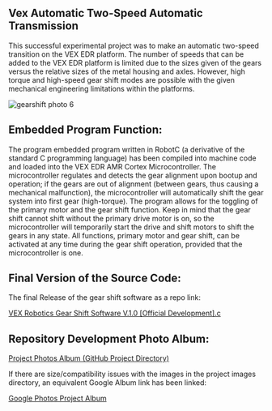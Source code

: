## Vex Automatic Two-Speed Automatic Transmission
This successful experimental project was to make an automatic two-speed transition on the VEX EDR platform. The number of speeds that can be added to the VEX EDR platform is limited due to the sizes given of the gears versus the relative sizes of the metal housing and axles. However, high torque and high-speed gear shift modes are possible with the given mechanical engineering limitations within the platforms.


![gearshift photo 6](https://user-images.githubusercontent.com/100094056/193386797-682124fe-7750-46a4-9b52-05b378f6e941.jpeg)



## Embedded Program Function:
The program embedded program written in RobotC (a derivative of the standard C programming language) has been compiled into machine code and loaded into the VEX EDR AMR Cortex Microcontroller. The microcontroller regulates and detects the gear alignment upon bootup and operation; if the gears are out of alignment (between gears, thus causing a mechanical malfunction), the microcontroller will automatically shift the gear system into first gear (high-torque). The program allows for the toggling of the primary motor and the gear shift function. Keep in mind that the gear shift cannot shift without the primary drive motor is on, so the microcontroller will temporarily start the drive and shift motors to shift the gears in any state. All functions, primary motor and gear shift, can be activated at any time during the gear shift operation, provided that the microcontroller is one. 

## Final Version of the Source Code:
The final Release of the gear shift software as a repo link:

[VEX Robotics Gear Shift Software V.1.0 [Official Development].c](https://github.com/Austin-Daigle/VexAutomaticGearShift/blob/main/VEX%20Robotics%20Gear%20Shift%20Software%20V.1.0%20%5BOfficial%20Development%5D.c)

## Repository Development Photo Album:
[Project Photos Album (GitHub Project Directory)](https://github.com/Austin-Daigle/VexAutomaticGearShift/tree/main/ProjectPhotos)

If there are size/compatibility issues with the images in the project images directory, an equivalent Google Album link has been linked:

[Google Photos Project Album](https://photos.app.goo.gl/tgFzxvXfa6HkvTrv8)
